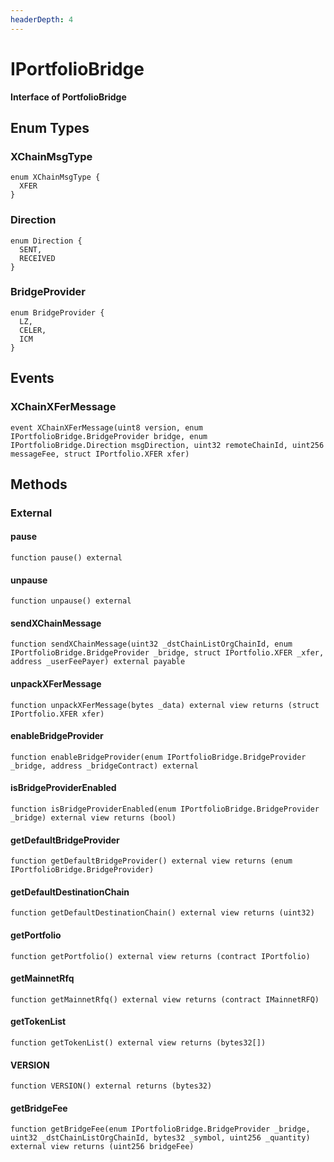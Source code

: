 ```yaml
---
headerDepth: 4
---
```


# IPortfolioBridge

**Interface of PortfolioBridge**

## Enum Types

### XChainMsgType

```solidity
enum XChainMsgType {
  XFER
}
```
### Direction

```solidity
enum Direction {
  SENT,
  RECEIVED
}
```
### BridgeProvider

```solidity
enum BridgeProvider {
  LZ,
  CELER,
  ICM
}
```

## Events

### XChainXFerMessage

```solidity:no-line-numbers
event XChainXFerMessage(uint8 version, enum IPortfolioBridge.BridgeProvider bridge, enum IPortfolioBridge.Direction msgDirection, uint32 remoteChainId, uint256 messageFee, struct IPortfolio.XFER xfer)
```

## Methods

### External

#### pause

```solidity:no-line-numbers
function pause() external
```

#### unpause

```solidity:no-line-numbers
function unpause() external
```

#### sendXChainMessage

```solidity:no-line-numbers
function sendXChainMessage(uint32 _dstChainListOrgChainId, enum IPortfolioBridge.BridgeProvider _bridge, struct IPortfolio.XFER _xfer, address _userFeePayer) external payable
```

#### unpackXFerMessage

```solidity:no-line-numbers
function unpackXFerMessage(bytes _data) external view returns (struct IPortfolio.XFER xfer)
```

#### enableBridgeProvider

```solidity:no-line-numbers
function enableBridgeProvider(enum IPortfolioBridge.BridgeProvider _bridge, address _bridgeContract) external
```

#### isBridgeProviderEnabled

```solidity:no-line-numbers
function isBridgeProviderEnabled(enum IPortfolioBridge.BridgeProvider _bridge) external view returns (bool)
```

#### getDefaultBridgeProvider

```solidity:no-line-numbers
function getDefaultBridgeProvider() external view returns (enum IPortfolioBridge.BridgeProvider)
```

#### getDefaultDestinationChain

```solidity:no-line-numbers
function getDefaultDestinationChain() external view returns (uint32)
```

#### getPortfolio

```solidity:no-line-numbers
function getPortfolio() external view returns (contract IPortfolio)
```

#### getMainnetRfq

```solidity:no-line-numbers
function getMainnetRfq() external view returns (contract IMainnetRFQ)
```

#### getTokenList

```solidity:no-line-numbers
function getTokenList() external view returns (bytes32[])
```

#### VERSION

```solidity:no-line-numbers
function VERSION() external returns (bytes32)
```

#### getBridgeFee

```solidity:no-line-numbers
function getBridgeFee(enum IPortfolioBridge.BridgeProvider _bridge, uint32 _dstChainListOrgChainId, bytes32 _symbol, uint256 _quantity) external view returns (uint256 bridgeFee)
```

